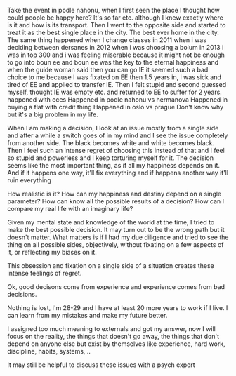 
Take the event in podle nahonu, when I first seen the place I thought how could people be happy here? It's so far etc. although I knew exactly where is it and how is its transport. Then I went to the opposite side and started to treat it as the best single place in the city. The best ever home in the city. 
The same thing happened when I change classes in 2011 
when i was deciding between dersanes in 2012 
when i was choosing a bolum in 2013 
i was in top 300 and i was feeling miserable because it might not be enough to go into boun ee and boun ee was the key to the eternal happiness and when the guide woman said then you can go IE it seemed such a bad choice to me because I was fixated on EE 
then 1.5 years in, i was sick and tired of EE and applied to transfer IE. Then I felt stupid and second guessed myself, thought IE was empty etc. and returned to EE to suffer for 2 years. 
happened with eces
Happened in podle nahonu vs hermanova 
Happened in buying a flat with credit thing
Happened in oslo vs prague 
Don't know why but it's a big problem in my life. 

When I am making a decision, I look at an issue mostly from a single side and after a while a switch goes of in my mind and I see the issue completely from another side. The black becomes white and white becomes black. Then I feel such an intense regret of choosing this instead of that and I feel so stupid and powerless and I keep torturing myself for it. The decision seems like the most important thing, as if all my happiness depends on it. And if it happens one way, it'll fix everything and if happens another way it'll ruin everything

How realistic is it? How can my happiness and destiny depend on a single parameter? How can know all the possible results of a decision? How can I compare my real life with an imaginary life? 

Given my mental state and knowledge of the world at the time, I tried to make the best possible decision. It may turn out to be the wrong path but it doesn't matter. What matters is if I had my due diligence and tried to see the thing on all possible sides, objectively, without fixating on a few aspects of it, or reflecting my biases on it. 

This obsession and fixation on a single side of a situation creates these intense feelings of regret. 

Ok, good decisons come from experience and experience comes from bad decisions. 

Nothing is lost, I'm 28-29 and I have at least 20 more years to work if I live. I can learn from my mistakes and make my future better. 

I assigned too much meaning to externals and got my answer, now I will focus on the reality, the things that doesn't go away, the things that don't depend on anyone else but exist by themselves like experience, hard work, discipline, habits, systems, ..

It may still be helpful to discuss these issues with a psych expert 



